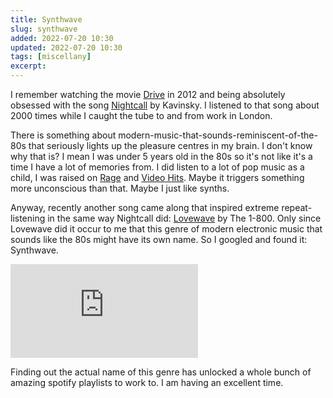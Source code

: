```yaml
---
title: Synthwave
slug: synthwave
added: 2022-07-20 10:30
updated: 2022-07-20 10:30
tags: [miscellany]
excerpt:
---
```


I remember watching the movie [Drive](https://www.imdb.com/title/tt0780504/) in 2012 and being absolutely obsessed with the song [Nightcall](https://www.youtube.com/watch?v=MV_3Dpw-BRY) by Kavinsky. I listened to that song about 2000 times while I caught the tube to and from work in London.

There is something about modern-music-that-sounds-reminiscent-of-the-80s that seriously lights up the pleasure centres in my brain. I don't know why that is? I mean I was under 5 years old in the 80s so it's not like it's a time I have a lot of memories from. I did listen to a lot of pop music as a child, I was raised on [Rage](<https://en.wikipedia.org/wiki/Rage_(TV_program)>) and [Video Hits](<https://en.wikipedia.org/wiki/Video_Hits_(Australian_TV_series)>). Maybe it triggers something more unconscious than that. Maybe I just like synths.

Anyway, recently another song came along that inspired extreme repeat-listening in the same way Nightcall did: [Lovewave](https://www.youtube.com/watch?v=X_XjmZ7YG-E) by The 1-800. Only since Lovewave did it occur to me that this genre of modern electronic music that sounds like the 80s might have its own name. So I googled and found it: Synthwave.

<div class="video-wrap">
<iframe src="https://www.youtube.com/embed/X_XjmZ7YG-E" title="YouTube video player" frameborder="0" allow="accelerometer; autoplay; clipboard-write; encrypted-media; gyroscope; picture-in-picture" allowfullscreen></iframe>
</div>

Finding out the actual name of this genre has unlocked a whole bunch of amazing spotify playlists to work to. I am having an excellent time.

